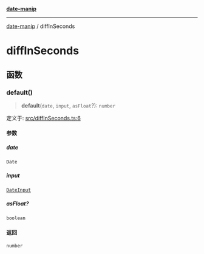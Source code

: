 [**date-manip**](index.md)

***

[date-manip](modules.md) / diffInSeconds

# diffInSeconds

## 函数

### default()

> **default**(`date`, `input`, `asFloat`?): `number`

定义于: [src/diffInSeconds.ts:6](https://github.com/fengxinming/date-manip/blob/c2d62c1a39faed6b959a43feaabc15f4e2d60a5a/src/diffInSeconds.ts#L6)

#### 参数

##### date

`Date`

##### input

[`DateInput`](types.md#dateinput)

##### asFloat?

`boolean`

#### 返回

`number`
